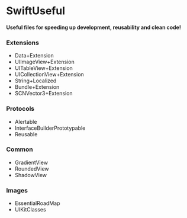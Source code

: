 # SwiftUseful

**Useful files for speeding up development, reusability and clean code!**

### Extensions
- Data+Extension
- UIImageView+Extension
- UITableView+Extension
- UICollectionView+Extension
- String+Localized
- Bundle+Extension
- SCNVector3+Extension

### Protocols
- Alertable
- InterfaceBuilderPrototypable
- Reusable

### Common
- GradientView
- RoundedView
- ShadowView

### Images
- EssentialRoadMap
- UIKitClasses
